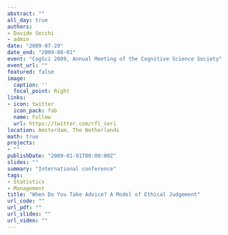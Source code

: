 ```yaml
---
abstract: ""
all_day: true
authors:
- Davide Secchi
- admin
date: "2009-07-29"
date_end: "2009-08-01"
event: "CogSci 2009, Annual Meeting of the Cognitive Science Society"
event_url: ""
featured: false
image:
  caption: ''
  focal_point: Right
links:
- icon: twitter
  icon_pack: fab
  name: Follow
  url: https://twitter.com/rfl_seri
location: Amsterdam, The Netherlands
math: true
projects:
- ""
publishDate: "2009-01-01T00:00:00Z"
slides: ""
summary: "International conference"
tags:
- Statistics
- Management
title: "When Do You Take Advice? A Model of Ethical Judgement"
url_code: ""
url_pdf: ""
url_slides: ""
url_video: ""
---
```

